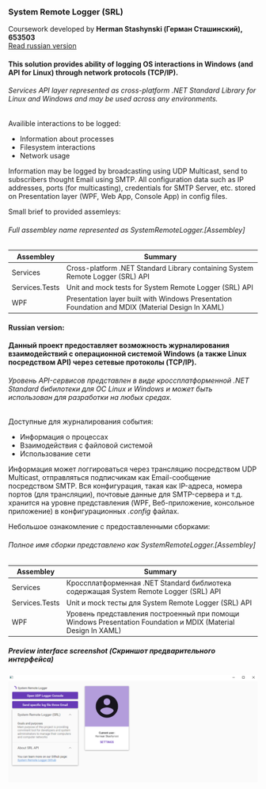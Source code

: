 ### System Remote Logger (SRL)
Coursework developed by **Herman Stashynski (Герман Сташинский), 653503**  
[Read russian version](#Russian-version)

#### This solution provides ability of logging OS interactions in Windows (and API for Linux) through network protocols (TCP/IP). 
###### Services API layer represented as cross-platform .NET Standard Library for Linux and Windows and may be used across any environments.

Availible interactions to be logged:
* Information about processes
* Filesystem interactions
* Network usage

Information may be logged by broadcasting using UDP Multicast, send to subscribers thought Email using SMTP. All configuration data such as IP addresses, ports (for multicasting), credentials for SMTP Server, etc. stored on Presentation layer (WPF, Web App, Console App) in config files.

Small brief to provided assemleys:
###### *Full assembley name represented as SystemRemoteLogger.[Assembley]*

| Assembley | Summary |
| ------ | ------ | 
| Services | Cross-platform .NET Standard Library containing System Remote Logger (SRL) API |
| Services.Tests | Unit and mock tests for System Remote Logger (SRL) API | 
| WPF | Presentation layer built with Windows Presentation Foundation and MDIX (Material Design In XAML)|

#### Russian version:
#### Данный проект предоставляет возможность журналирования взаимодействий с операционной системой Windows (а также Linux посредством API) через сетевые протоколы (TCP/IP).

###### Уровень API-сервисов представлен в виде кроссплатформенной .NET Standard бибилотеки для ОС Linux и Windows и может быть использован для разработки на любых средах.

Доступные для журналирования события:
* Информация о процессах
* Взаимодействия с файловой системой
* Использование сети

Информация может логгироваться через трансляцию посредством UDP Multicast, отправляться подписчикам как Email-сообщение посредством SMTP. Вся конфигурация, такая как IP-адреса, номера портов (для трансляции), почтовые данные для SMTP-сервера и т.д. хранится на уровне представления (WPF, Веб-приложение, консольное приложение) в конфигурационных *.config* файлах.

Небольшое ознакомление с предоставленными сборками:
###### *Полное имя сборки представлено как SystemRemoteLogger.[Assembley]*

| Assembley | Summary |
| ------ | ------ | 
| Services | Кроссплатформенная .NET Standard библиотека содержащая System Remote Logger (SRL) API |
| Services.Tests | Unit и mock тесты для System Remote Logger (SRL) API | 
| WPF | Уровень представления построенный при помощи Windows Presentation Foundation и MDIX (Material Design In XAML)|

##### Preview interface screenshot (Скриншот предварительного интерфейса)
![](https://github.com/stashinskii/BSUIR.SystemRemoteLogger/blob/master/docs/mainScreenPreview.png?raw=true)